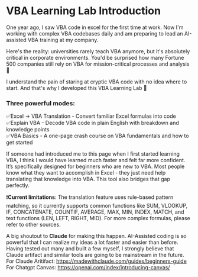 # VBA Learning Lab Introduction  
One year ago, I saw VBA code in excel for the first time at work. Now I'm working with complex VBA codebases daily and am preparing to lead an AI-assisted VBA training at my company.

Here's the reality: universities rarely teach VBA anymore, but it's absolutely critical in corporate environments. You'd be surprised how many Fortune 500 companies still rely on VBA for mission-critical processes and analysis 🏢

I understand the pain of staring at cryptic VBA code with no idea where to start. And that's why I developed this VBA Learning Lab 🚀

### Three powerful modes:  
✅Excel → VBA Translation - Convert familiar Excel formulas into code  
✅Explain VBA - Decode VBA code in plain English with breakdown and knowledge points  
✅VBA Basics - A one-page crash course on VBA fundamentals and how to get started  

If someone had introduced me to this page when I first started learning VBA, I think I would have learned much faster and felt far more confident. It’s specifically designed for beginners who are new to VBA. Most people know what they want to accomplish in Excel - they just need help translating that knowledge into VBA. This tool also bridges that gap perfectly.

❗**Current limitations**: The translation feature uses rule-based pattern matching, so it currently supports common functions like SUM, VLOOKUP, IF, CONCATENATE, COUNTIF, AVERAGE, MAX, MIN, INDEX, MATCH, and text functions (LEN, LEFT, RIGHT, MID). For more complex formulas, please refer to other sources. 

A big shoutout to **Claude** for making this happen. AI-Assisted coding is so powerful that I can realize my ideas a lot faster and easier than before. Having tested out many and built a few myself, I strongly believe that Claude artifact and similar tools are going to be mainstream in the future.  
For Claude Aritifact: https://madewithclaude.com/guides/beginners-guide  
For Chatgpt Canvas: https://openai.com/index/introducing-canvas/
